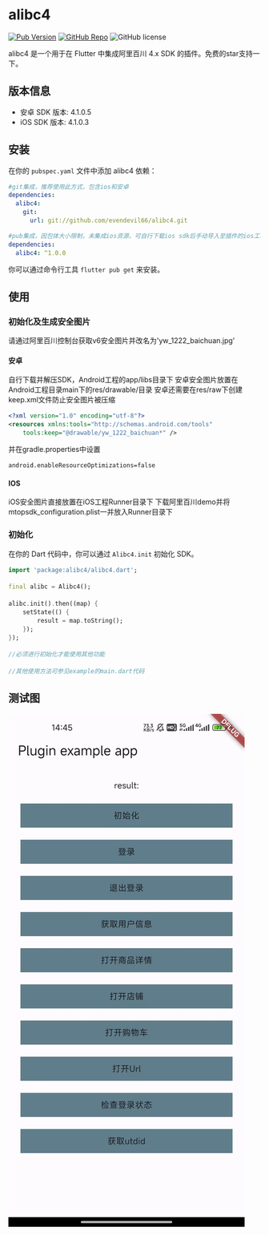 # alibc4

[![Pub Version](https://img.shields.io/pub/v/alibc4)](https://pub.dev/packages/alibc4.svg)
[![GitHub Repo](https://img.shields.io/badge/GitHub-Repo-brightgreen.svg)](https://github.com/evndevil66/alibc4)
![GitHub license](https://img.shields.io/badge/license-Apache%202.0-blue.svg)


alibc4 是一个用于在 Flutter 中集成阿里百川 4.x SDK 的插件。免费的star支持一下。

## 版本信息

- 安卓 SDK 版本: 4.1.0.5
- iOS SDK 版本: 4.1.0.3

## 安装

在你的 `pubspec.yaml` 文件中添加 alibc4 依赖：
```yaml
#git集成，推荐使用此方式，包含ios和安卓
dependencies:
  alibc4:
    git:
      url: git://github.com/evendevil66/alibc4.git
```

```yaml
#pub集成，因包体大小限制，未集成ios资源，可自行下载ios sdk后手动导入至插件的ios工程下（bundle、framework）
dependencies:
  alibc4: ^1.0.0
```

你可以通过命令行工具 `flutter pub get` 来安装。

## 使用

### 初始化及生成安全图片

请通过阿里百川控制台获取v6安全图片并改名为'yw_1222_baichuan.jpg'

#### 安卓

自行下载并解压SDK，Android工程的app/libs目录下
安卓安全图片放置在Android工程目录main下的res/drawable/目录
安卓还需要在res/raw下创建keep.xml文件防止安全图片被压缩

```xml
<?xml version="1.0" encoding="utf-8"?>
<resources xmlns:tools="http://schemas.android.com/tools"
    tools:keep="@drawable/yw_1222_baichuan*" />
```

并在gradle.properties中设置

```properties
android.enableResourceOptimizations=false
```

#### IOS

iOS安全图片直接放置在iOS工程Runner目录下
下载阿里百川demo并将mtopsdk_configuration.plist一并放入Runner目录下

### 初始化

在你的 Dart 代码中，你可以通过 `Alibc4.init` 初始化 SDK。

```dart
import 'package:alibc4/alibc4.dart';

final alibc = Alibc4();

alibc.init().then((map) {
    setState(() {
        result = map.toString();
    });
});

//必须进行初始化才能使用其他功能

//其他使用方法可参见example的main.dart代码
```

## 测试图
![Image text](https://raw.githubusercontent.com/evendevil66/alibc4/master/images/example.jpg)

